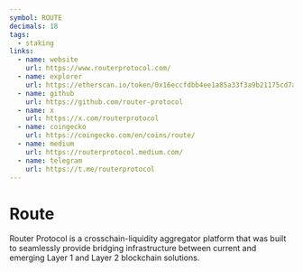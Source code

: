 ```yaml
---
symbol: ROUTE
decimals: 18
tags:
  - staking
links:
  - name: website
    url: https://www.routerprotocol.com/
  - name: explorer
    url: https://etherscan.io/token/0x16eccfdbb4ee1a85a33f3a9b21175cd7ae753db4
  - name: github
    url: https://github.com/router-protocol
  - name: x
    url: https://x.com/routerprotocol
  - name: coingecko
    url: https://coingecko.com/en/coins/route/
  - name: medium
    url: https://routerprotocol.medium.com/
  - name: telegram
    url: https://t.me/routerprotocol
---
```


# Route

Router Protocol is a crosschain-liquidity aggregator platform that was built to seamlessly provide bridging infrastructure between current and emerging Layer 1 and Layer 2 blockchain solutions.
